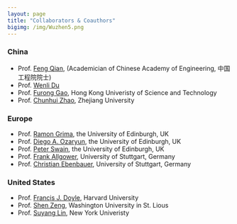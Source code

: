 ```yaml
---
layout: page
title: "Collaborators & Coauthors"
bigimg: /img/Wuzhen5.png
---
```

### China
* Prof. [Feng Qian](http://cise.ecust.edu.cn/7763/list.htm), (Academician of Chinese Academy of Engineering, 中国工程院院士)
* Prof. [Wenli Du](http://cise.ecust.edu.cn/2016/1020/c7783a56928/page.htm)
* Prof. [Furong Gao](https://cbe.ust.hk/cgi-bin/facultydetails.php?people_email=kefgao), Hong Kong Univeristy of Science and Technology
* Prof. [Chunhui Zhao](http://mypage.zju.edu.cn/chhzhao), Zhejiang University

### Europe
* Prof. [Ramon Grima](http://grimagroup.bio.ed.ac.uk/ramongrima.html), the University of Edinburgh, UK
* Prof. [Diego A. Ozaryun](http://homepages.inf.ed.ac.uk/doyarzun/), the University of Edinburgh, UK
* Prof. [Peter Swain](http://swainlab.bio.ed.ac.uk), the University of Edinburgh, UK
* Prof. [Frank Allgower](https://www.ist.uni-stuttgart.de/institute/team/Allgoewer-00006/), University of Stuttgart, Germany
* Prof. [Christian Ebenbauer](https://www.ist.uni-stuttgart.de/institute/team/Ebenbauer-00002/), University of Stuttgart, Germany

### United States
* Prof. [Francis J. Doyle](https://www.seas.harvard.edu/directory/frankdoyle), Harvard University
* Prof. [Shen Zeng](https://engineering.wustl.edu/Profiles/Pages/Shen-Zeng.aspx), Washington University in St. Lious
* Prof. [Suyang Lin](https://cims.nyu.edu/~sling/), New York Univeristy
